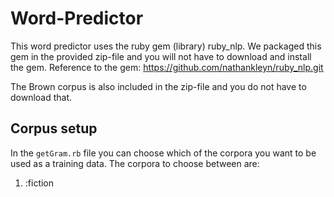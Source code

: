 Word-Predictor
==============
This word predictor uses the ruby gem (library) ruby_nlp. We packaged this gem in the provided zip-file and you will not have to download and install the gem. Reference to the gem: https://github.com/nathankleyn/ruby_nlp.git

The Brown corpus is also included in the zip-file and you do not have to download that.

## Corpus setup
In the `getGram.rb` file you can choose which of the corpora you want to be used as a training data. The corpora to choose between are:

1. :fiction

